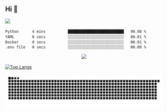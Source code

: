 ## Hi 👋

<img src="https://cdn.7tv.app/emote/01GYT25QT8000DVPJKHH13026T/1x.avif" />

<!--START_SECTION:waka-->

```txt
Python      4 mins          █████████████████████████   99.98 %
YAML        0 secs          ░░░░░░░░░░░░░░░░░░░░░░░░░   00.01 %
Docker      0 secs          ░░░░░░░░░░░░░░░░░░░░░░░░░   00.01 %
.env file   0 secs          ░░░░░░░░░░░░░░░░░░░░░░░░░   00.00 %
```

<!--END_SECTION:waka-->

<p align="center">
  <a href="https://wakatime.com/@d93f0e24-e3ad-4f8d-9b8b-385bab9124f6">
    <img src="https://wakatime.com/badge/user/d93f0e24-e3ad-4f8d-9b8b-385bab9124f6.svg" />
  </a>
</p>

[![Top Langs](https://github-readme-stats.vercel.app/api/top-langs/?username=sqlmerr&layout=donut-vertical&theme=ocean_dark)](https://github.com/anuraghazra/github-readme-stats)

<picture>
  <source media="(prefers-color-scheme: dark)" srcset="https://raw.githubusercontent.com/sqlmerr/sqlmerr/output/github-contribution-grid-snake-dark.svg">
  <source media="(prefers-color-scheme: light)" srcset="https://raw.githubusercontent.com/platane/sqlmerr/output/github-contribution-grid-snake.svg">
  <img alt="github contribution grid snake animation" src="https://raw.githubusercontent.com/sqlmerr/sqlmerr/output/github-contribution-grid-snake.svg">
</picture>
